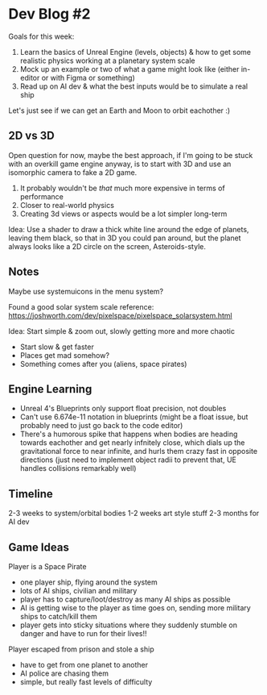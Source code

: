 # Dev Blog #2

Goals for this week:

1. Learn the basics of Unreal Engine (levels, objects) & how to get some realistic physics working at a planetary system scale
2. Mock up an example or two of what a game might look like (either in-editor or with Figma or something)
3. Read up on AI dev & what the best inputs would be to simulate a real ship

Let's just see if we can get an Earth and Moon to orbit eachother :)

## 2D vs 3D

Open question for now, maybe the best approach, if I'm going to be stuck with an overkill game engine anyway, is to start with 3D and use an isomorphic camera to fake a 2D game.

1. It probably wouldn't be _that_ much more expensive in terms of performance
2. Closer to real-world physics
3. Creating 3d views or aspects would be a lot simpler long-term

Idea: Use a shader to draw a thick white line around the edge of planets, leaving them black, so that in 3D you could pan around, but the planet always looks like a 2D circle on the screen, Asteroids-style.

## Notes

Maybe use systemuicons in the menu system?

Found a good solar system scale reference: https://joshworth.com/dev/pixelspace/pixelspace_solarsystem.html

Idea: Start simple & zoom out, slowly getting more and more chaotic

- Start slow & get faster
- Places get mad somehow?
- Something comes after you (aliens, space pirates)

## Engine Learning

- Unreal 4's Blueprints only support float precision, not doubles
- Can't use 6.674e-11 notation in blueprints (might be a float issue, but probably need to just go back to the code editor)
- There's a humorous spike that happens when bodies are heading towards eachother and get nearly infnitely close, which dials up the gravitational force to near infinite, and hurls them crazy fast in opposite directions (just need to implement object radii to prevent that, UE handles collisions remarkably well)

## Timeline

2-3 weeks to system/orbital bodies
1-2 weeks art style stuff
2-3 months for AI dev

## Game Ideas

Player is a Space Pirate

- one player ship, flying around the system
- lots of AI ships, civilian and military
- player has to capture/loot/destroy as many AI ships as possible
- AI is getting wise to the player as time goes on, sending more military ships to catch/kill them
- player gets into sticky situations where they suddenly stumble on danger and have to run for their lives!!

Player escaped from prison and stole a ship

- have to get from one planet to another
- AI police are chasing them
- simple, but really fast levels of difficulty
